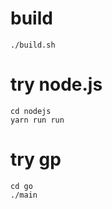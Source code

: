 # build

```
./build.sh
```

# try node.js
```
cd nodejs
yarn run run
```


# try gp
```
cd go
./main
```